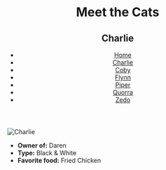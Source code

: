 <!DOCTYPE html>
<html lang="en">
  <head>
    <meta charset="UTF-8" />
    <title>Meet the Cats | Charlie</title>
  </head>

  <body>
    <header>
      <h1>Meet the Cats</h1>
      <h2>Charlie</h2>
      <nav>
        <ul>
         <li><a href="">Home</a></li>
          <li><a href="black-n-whit/charlie.html">Charlie</a></li>
          <li><a href=tabby/Flynn.html">Coby</a></li>
          <li><a href="egyptian-mau/piper.html">Flynn</a></li>
          <li><a href=""tabby/quorra.html">Piper</a></li>
          <li><a href="tabby/quorra.html">Quorra</a></li>
          <li><a href="tux/zedo.html">Zedo</a></li>
        </ul>
        </ul>
      </nav>
    </header>
    <main>
      <img src="charlie.jpg" alt="Charlie" />
      <ul>
        <li><strong>Owner of:</strong> Daren</li>
        <li><strong>Type:</strong> Black & White</li>
        <li><strong>Favorite food:</strong> Fried Chicken</li>
      </ul>
    </main>
  </body>
</html>
